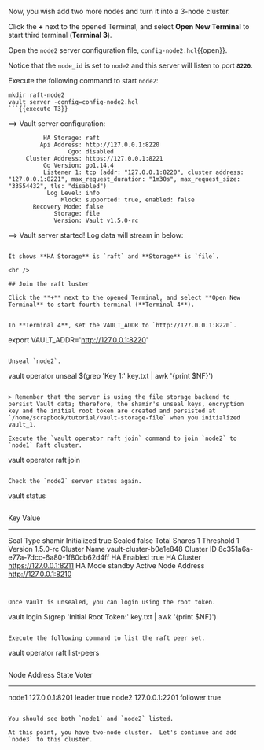 Now, you wish add two more nodes and turn it into a 3-node cluster.

Click the **+** next to the opened Terminal, and select **Open New Terminal** to start third terminal (**Terminal 3**).

Open the `node2` server configuration file, `config-node2.hcl`{{open}}.

Notice that the `node_id` is set to `node2` and this server will listen to port **`8220`**.

Execute the following command to start `node2`:

```
mkdir raft-node2
vault server -config=config-node2.hcl
```{{execute T3}}

```
==> Vault server configuration:

              HA Storage: raft
             Api Address: http://127.0.0.1:8220
                     Cgo: disabled
         Cluster Address: https://127.0.0.1:8221
              Go Version: go1.14.4
              Listener 1: tcp (addr: "127.0.0.1:8220", cluster address: "127.0.0.1:8221", max_request_duration: "1m30s", max_request_size: "33554432", tls: "disabled")
               Log Level: info
                   Mlock: supported: true, enabled: false
           Recovery Mode: false
                 Storage: file
                 Version: Vault v1.5.0-rc

==> Vault server started! Log data will stream in below:
```

It shows **HA Storage** is `raft` and **Storage** is `file`.

<br />

## Join the raft luster

Click the **+** next to the opened Terminal, and select **Open New Terminal** to start fourth terminal (**Terminal 4**).


In **Terminal 4**, set the VAULT_ADDR to `http://127.0.0.1:8220`.

```
export VAULT_ADDR='http://127.0.0.1:8220'
```{{execute T4}}

Unseal `node2`.

```
vault operator unseal $(grep 'Key 1:' key.txt | awk '{print $NF}')
```{{execute T4}}

> Remember that the server is using the file storage backend to persist Vault data; therefore, the shamir's unseal keys, encryption key and the initial root token are created and persisted at `/home/scrapbook/tutorial/vault-storage-file` when you initialized vault_1.

Execute the `vault operator raft join` command to join `node2` to `node1` Raft cluster.

```
vault operator raft join
```{{execute T4}}

Check the `node2` server status again.

```
vault status
```{{execute T4}}

```
Key                    Value
---                    -----
Seal Type              shamir
Initialized            true
Sealed                 false
Total Shares           1
Threshold              1
Version                1.5.0-rc
Cluster Name           vault-cluster-b0e1e848
Cluster ID             8c351a6a-e77a-7dcc-6a80-1f80cb62d4ff
HA Enabled             true
HA Cluster             https://127.0.0.1:8211
HA Mode                standby
Active Node Address    http://127.0.0.1:8210
```


Once Vault is unsealed, you can login using the root token.

```
vault login $(grep 'Initial Root Token:' key.txt | awk '{print $NF}')
```{{execute T4}}

Execute the following command to list the raft peer set.

```
vault operator raft list-peers
```{{execute T4}}

```
Node     Address           State       Voter
----     -------           -----       -----
node1    127.0.0.1:8201    leader      true
node2    127.0.0.1:2201    follower    true
```

You should see both `node1` and `node2` listed.

At this point, you have two-node cluster.  Let's continue and add `node3` to this cluster.
